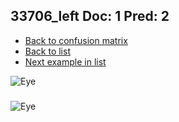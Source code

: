 ## 33706_left Doc: 1 Pred: 2
- [Back to confusion matrix](https://github.com/juliandewit/kaggle_retinopathy/blob/master/matrix.md)
- [Back to list](https://github.com/juliandewit/kaggle_retinopathy/blob/master/lists/12/list.md)
- [Next example in list](https://github.com/juliandewit/kaggle_retinopathy/blob/master/lists/12/33/33876_right.md)

![Eye](https://retinopaty.blob.core.windows.net/size1024/33706_left_1.jpeg)

### 

![Eye]()
